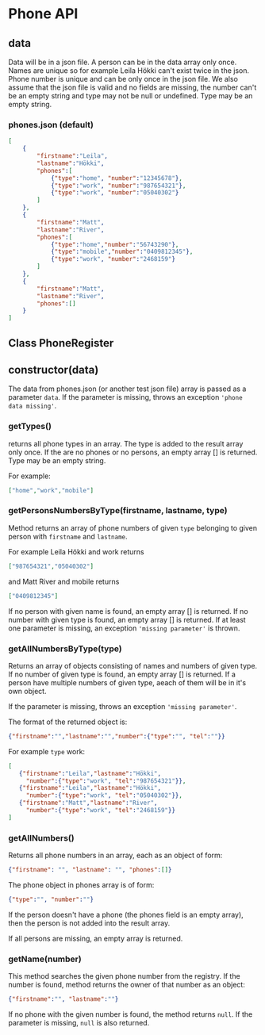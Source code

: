 # Phone API

## data
Data will be in a json file. A person can be in the data array only once. Names are unique so for example Leila Hökki can't exist twice in the json. Phone number is unique and can be only once in the json file. We also assume that the json file is valid and no fields are missing, the number can't be an empty string and type may not be null or undefined. 
Type may be an empty string.

### phones.json (default)

```json
[
    {
        "firstname":"Leila",
        "lastname":"Hökki",
        "phones":[
            {"type":"home", "number":"12345678"},
            {"type":"work", "number":"987654321"},
            {"type":"work", "number":"05040302"}
        ]
    },
    {
        "firstname":"Matt",
        "lastname":"River",
        "phones":[
            {"type":"home","number":"56743290"},
            {"type":"mobile","number":"0409812345"},
            {"type":"work", "number":"2468159"}
        ]
    },
    {
        "firstname":"Matt",
        "lastname":"River",
        "phones":[]
    }
]
```

## Class PhoneRegister

## **constructor(data)**

The data from phones.json (or another test json file) array is passed as a parameter `data`. If the parameter is missing, throws an exception `'phone data missing'`.

### **getTypes()**

returns all phone types in an array. The type is added to the result array only once. If the are no phones or no persons, an empty array [] is returned. Type may be an empty string.

For example:

```json
["home","work","mobile"]
```

### **getPersonsNumbersByType(firstname, lastname, type)**

Method returns an array of phone numbers of given `type` belonging to given person with `firstname` and `lastname`.

For example Leila Hökki and work returns
```json
["987654321","05040302"]
```

and Matt River and mobile returns
```json
["0409812345"]
```

If  no person with given name is found, an empty array [] is returned.
If no number with given type is found, an empty array [] is returned.
If at least one parameter is missing, an exception `'missing parameter'` is thrown.

### **getAllNumbersByType(type)**

Returns an array of objects consisting of names and numbers of given type. If no number of given type is found, an empty array [] is returned. If a person have multiple numbers of given type, aeach of them will be in it's own object.

If the parameter is missing, throws an exception `'missing parameter'`.

The format of the returned object is:

```json
{"firstname":"","lastname":"","number":{"type":"", "tel":""}}
```

For example `type` work:

```json
[
   {"firstname":"Leila","lastname":"Hökki",
     "number":{"type":"work", "tel":"987654321"}},
   {"firstname":"Leila","lastname":"Hökki",
     "number":{"type":"work", "tel":"05040302"}},
   {"firstname":"Matt","lastname":"River",
     "number":{"type":"work", "tel":"2468159"}}
]
```

### **getAllNumbers()**

Returns all phone numbers in an array, each as an object of form:
```json
{"firstname": "", "lastname": "", "phones":[]}
```
The phone object in phones array is of form:
```json
{"type":"", "number":""}
```

If the person doesn't have a phone (the phones field is an empty array), then the person is not added into the result array.

If all persons are missing, an empty array is returned.


### **getName(number)**

This method searches the given phone number from the registry. If the number is found, method returns the owner of that number as an object:

```json
{"firstname":"", "lastname":""}
```
If no phone with the given number is found, the method returns `null`.
If the parameter is missing, `null` is also returned.